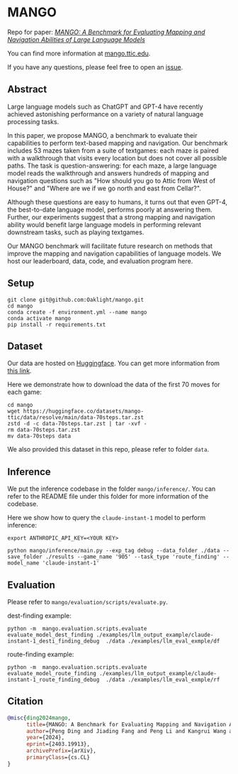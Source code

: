 # MANGO

Repo for paper: *[MANGO: A Benchmark for Evaluating <u>Ma</u>pping and <u>N</u>avi<u>g</u>ati<u>o</u>n Abilities of Large Language Models](https://arxiv.org/abs/2403.19913)*

You can find more information at [mango.ttic.edu](https://mango.ttic.edu).

If you have any questions, please feel free to open an [issue](https://github.com/Oaklight/mango/issues).


## Abstract

Large language models such as ChatGPT and GPT-4 have recently achieved astonishing performance on a variety of natural language processing tasks.

In this paper, we propose MANGO, a benchmark to evaluate their capabilities to perform text-based mapping and navigation. Our benchmark includes 53 mazes taken from a suite of textgames: each maze is paired with a walkthrough that visits every location but does not cover all possible paths. The task is question-answering: for each maze, a large language model reads the walkthrough and answers hundreds of mapping and navigation questions such as "How should you go to Attic from West of House?" and "Where are we if we go north and east from Cellar?".

Although these questions are easy to humans, it turns out that even GPT-4, the best-to-date language model, performs poorly at answering them. Further, our experiments suggest that a strong mapping and navigation ability would benefit large language models in performing relevant downstream tasks, such as playing textgames.

Our MANGO benchmark will facilitate future research on methods that improve the mapping and navigation capabilities of language models. We host our leaderboard, data, code, and evaluation program here.

## Setup

```
git clone git@github.com:Oaklight/mango.git
cd mango
conda create -f environment.yml --name mango
conda activate mango
pip install -r requirements.txt
```

## Dataset
Our data are hosted on [Huggingface](https://huggingface.co/mango-ttic). You can get more information from [this link](https://oaklight.github.io/mgwb/data/).

Here we demonstrate how to download the data of the first 70 moves for each game:
```
cd mango
wget https://huggingface.co/datasets/mango-ttic/data/resolve/main/data-70steps.tar.zst
zstd -d -c data-70steps.tar.zst | tar -xvf -
rm data-70steps.tar.zst
mv data-70steps data
```

We also provided this dataset in this repo, please refer to folder `data`.

## Inference
We put the inference codebase in the folder `mango/inference/`.
You can refer to the README file under this folder for more information of the codebase.


Here we show how to query the `claude-instant-1` model to perform inference:

```
export ANTHROPIC_API_KEY=<YOUR KEY>

python mango/inference/main.py --exp_tag debug --data_folder ./data --save_folder ./results --game_name '905' --task_type 'route_finding' --model_name 'claude-instant-1' 
```

## Evaluation

Please refer to `mango/evaluation/scripts/evaluate.py`.

dest-finding example:
```
python -m  mango.evaluation.scripts.evaluate evaluate_model_dest_finding ./examples/llm_output_example/claude-instant-1_desti_finding_debug  ./data ./examples/llm_eval_exmple/df
```
route-finding example:
```
python -m  mango.evaluation.scripts.evaluate evaluate_model_route_finding ./examples/llm_output_example/claude-instant-1_route_finding_debug  ./data ./examples/llm_eval_exmple/rf
```

## Citation
```bibtex
@misc{ding2024mango,
      title={MANGO: A Benchmark for Evaluating Mapping and Navigation Abilities of Large Language Models}, 
      author={Peng Ding and Jiading Fang and Peng Li and Kangrui Wang and Xiaochen Zhou and Mo Yu and Jing Li and Matthew R. Walter and Hongyuan Mei},
      year={2024},
      eprint={2403.19913},
      archivePrefix={arXiv},
      primaryClass={cs.CL}
}
```
